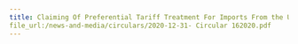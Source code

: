 ```yaml
---
title: Claiming Of Preferential Tariff Treatment For Imports From the United Kingdom To Singapore Under The United Kingdom Singapore Free Trade Agreement (UKSFTA)
file_url:/news-and-media/circulars/2020-12-31- Circular 162020.pdf
---
```

